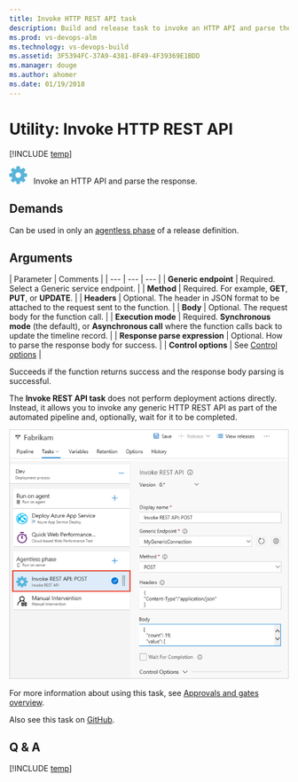 ```yaml
---
title: Invoke HTTP REST API task 
description: Build and release task to invoke an HTTP API and parse the response in VSTS and TFS
ms.prod: vs-devops-alm
ms.technology: vs-devops-build
ms.assetid: 3F5394FC-37A9-4381-8F49-4F39369E1BDD
ms.manager: douge
ms.author: ahomer
ms.date: 01/19/2018
---
```


# Utility: Invoke HTTP REST API

[!INCLUDE [temp](../../_shared/version-tfs-2015-update.md)]

![icon](_img/http-rest-api.png) &nbsp; Invoke an HTTP API and parse the response.

## Demands

Can be used in only an [agentless phase](../../concepts/process/phases.md#agentless-phase) of a release definition.

## Arguments

| Parameter | Comments |
| --- | --- | --- |
| **Generic endpoint** | Required. Select a Generic service endpoint. |
| **Method** | Required. For example, **GET**, **PUT**, or **UPDATE**. |
| **Headers** | Optional. The header in JSON format to be attached to the request sent to the function. |
| **Body** | Optional. The request body for the function call. |
| **Execution mode** | Required. **Synchronous mode** (the default), or **Asynchronous call** where the function calls back to update the timeline record. |
| **Response parse expression** | Optional. How to parse the response body for success. |
| **Control options** | See [Control options](../../concepts/process/tasks.md#controloptions) |

Succeeds if the function returns success and the response body parsing is successful.

The **Invoke REST API task** does not perform deployment actions directly.
Instead, it allows you to invoke any generic HTTP REST API as part of the automated
pipeline and, optionally, wait for it to be completed. 

![Configuring an Invoke REST API task](_img/invoke-rest-api-task.png)

For more information about using this task, see [Approvals and gates overview](../../concepts/definitions/release/approvals/index.md).

Also see this task on [GitHub](https://github.com/Microsoft/vsts-tasks/tree/master/Tasks/InvokeRestApi).

## Q & A

<!-- BEGINSECTION class="md-qanda" -->

[!INCLUDE [temp](../../_shared/qa-versions.md)]

<!-- ENDSECTION -->

